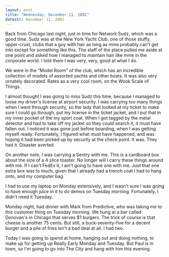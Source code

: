 ```yaml
---
layout: post
title: "Wednesday, December 11, 2002"
datestr: December 11, 2002
---
```


Back from Chicago last night, just in time for Network Sudz, which was a good
time. Sudz was at the New York Yacht Club, one of those stuffy, upper-crust,
clubs that a guy with hair as long as mine probably can't get into except for
something like this. The staff of the place pulled me aside at one point and
asked how I managed to maintain hair like mine in the corporate world. I told
them I was very, very, good at what I do.

We were in the &quot;Model Room&quot; of the club, which has an incredible
collection of models of assorted yachts and other boats. It was also very ornately
decorated. Rates as a very cool room, on the Wook Scale of Things.

I almost thought I was going to miss Sudz this time, because I managed to loose
my driver's license at airport security. I was carrying too many things when
I went through security, so the lady that looked at my ticket to make sure I
could go through, put my license in the ticket jacket, and I put that in my
inner pocket of the my sport coat. When I got tagged by the metal detector and
had to take off my jacket so they could search it, it must have fallen out.
I noticed it was gone just before boarding, when I was getting myself ready.
Fortunately, I figured what must have happened, and was hoping it had been picked
up by security at the check point. It was. They had it. Disaster averted.

On another note, I was carrying a Sentry with me. This is a cardboard box about
the size of a 4 slice toaster. No longer will I carry these things around with
me. If I can't FedEx it, I ain't going to have one with me. Just that one extra
box was to much, given that I already had a trench coat I had to hang onto,
and my computer bag.

I had to use my laptop on Monday extensively, and I wasn't sure I was going
to have enough juice in it to do demos on Tuesday morning. Fortunately, I didn't
need it Tuesday.

Monday night, had dinner with Mark from Predictive, who was taking me to this
customer thing on Tuesday morning. We hung at a bar called Donovan's in Chicago
that serves $1 burgers. The trick of course is that cheese is another 75 cents.
But still, a buck-seventy-five for a decent burger and a pile of fries isn't
a bad deal at all. I had two.

Today I was going to spend at home, hanging out and doing nothing, to make
up for getting up Really Early Monday and Tuesday. But Paul is in town, so I'm
going to go into The City and hang with him this evening.

